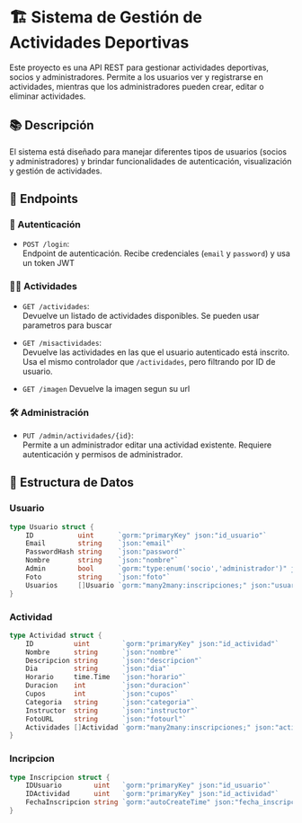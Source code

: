 # 🏗️ Sistema de Gestión de Actividades Deportivas

Este proyecto es una API REST para gestionar actividades deportivas, socios y administradores. Permite a los usuarios ver y registrarse en actividades, mientras que los administradores pueden crear, editar o eliminar actividades.

## 📚 Descripción

El sistema está diseñado para manejar diferentes tipos de usuarios (socios y administradores) y brindar funcionalidades de autenticación, visualización y gestión de actividades.

## 🚀 Endpoints

### 🔐 Autenticación

- `POST /login`:  
  Endpoint de autenticación. Recibe credenciales (`email` y `password`) y usa un token JWT

### 🏃‍♂️ Actividades

- `GET /actividades`:  
  Devuelve un listado de actividades disponibles. Se pueden usar parametros para buscar

- `GET /misactividades`:  
  Devuelve las actividades en las que el usuario autenticado está inscrito. Usa el mismo controlador que `/actividades`, pero filtrando por ID de usuario.

- `GET /imagen`
  Devuelve la imagen segun su url
  
### 🛠️ Administración

- `PUT /admin/actividades/{id}`:  
  Permite a un administrador editar una actividad existente. Requiere autenticación y permisos de administrador.

## 🧱 Estructura de Datos

### Usuario

```go
type Usuario struct {
	ID           uint      `gorm:"primaryKey" json:"id_usuario"`
	Email        string    `json:"email"`
	PasswordHash string    `json:"password"`
	Nombre       string    `json:"nombre"`
	Admin        bool      `gorm:"type:enum('socio','administrador')" json:"admin"`
	Foto         string    `json:"foto"`
	Usuarios     []Usuario `gorm:"many2many:inscripciones;" json:"usuarios"`
}
```

### Actividad
```go
type Actividad struct {
	ID          uint        `gorm:"primaryKey" json:"id_actividad"`
	Nombre      string      `json:"nombre"`
	Descripcion string      `json:"descripcion"`
	Dia         string      `json:"dia"`
	Horario     time.Time   `json:"horario"`
	Duracion    int         `json:"duracion"`
	Cupos       int         `json:"cupos"`
	Categoria   string      `json:"categoria"`
	Instructor  string      `json:"instructor"`
	FotoURL     string      `json:"fotourl"`
	Actividades []Actividad `gorm:"many2many:inscripciones;" json:"actividades"`
}
```

### Incripcion
```go
type Inscripcion struct {
	IDUsuario        uint   `gorm:"primaryKey" json:"id_usuario"`
	IDActividad      uint   `gorm:"primaryKey" json:"id_actividad"`
	FechaInscripcion string `gorm:"autoCreateTime" json:"fecha_inscripcion"`
}
```
